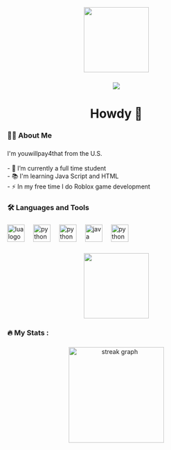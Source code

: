 <div align="center">
  <img height="150" src="https://avatars.githubusercontent.com/u/175897915?s=400&u=c458b15f4b5632edc416add4c94b9314e60a6be3&v=4"  />
</div>

###

<div align="center">
  <img src="https://visitor-badge.laobi.icu/badge?page_id=youwillpay4that.youwillpay4that&"  />
</div>

###

<h1 align="center">Howdy 👋</h1>

###

<h3 align="left">👩‍💻  About Me</h3>

###

<p align="left">I'm youwillpay4that from the U.S.<br><br>- 🔭 I’m currently a full time student<br>- 📚 I'm learning Java Script and HTML<br>- ⚡ In my free time I do Roblox game development</p>

###

<h3 align="left">🛠 Languages and Tools </h3>

###

<div align="left">
  <img src="https://cdn.jsdelivr.net/gh/devicons/devicon/icons/lua/lua-original.svg" height="40" alt="lua logo"  />
  <img width="12" />
  <img src="https://cdn.jsdelivr.net/gh/devicons/devicon/icons/python/python-original.svg" height="40" alt="python logo"  />
  <img width="12" />
  <img src="https://upload.wikimedia.org/wikipedia/commons/thumb/5/58/Roblox_Studio_logo_2021_present.svg/2048px-Roblox_Studio_logo_2021_present.svg.png" height="40" alt="python logo"  />
  <img width="12" />
  <img src="https://cdn.jsdelivr.net/gh/devicons/devicon/icons/java/java-original.svg" height="40" alt="java logo"  />
  <img width="12" />
  <img src="https://upload.wikimedia.org/wikipedia/commons/thumb/0/0c/Blender_logo_no_text.svg/2503px-Blender_logo_no_text.svg.png" height="40" alt="python logo"  />
</div>

###

<div align="center">
  <img height="150" src="https://images-wixmp-ed30a86b8c4ca887773594c2.wixmp.com/f/b1ba883b-6668-40f3-b9e1-49524323d4be/dagn7q3-59b9631e-3cd0-4fca-9d14-3e97dddc56f7.gif?token=eyJ0eXAiOiJKV1QiLCJhbGciOiJIUzI1NiJ9.eyJzdWIiOiJ1cm46YXBwOjdlMGQxODg5ODIyNjQzNzNhNWYwZDQxNWVhMGQyNmUwIiwiaXNzIjoidXJuOmFwcDo3ZTBkMTg4OTgyMjY0MzczYTVmMGQ0MTVlYTBkMjZlMCIsIm9iaiI6W1t7InBhdGgiOiJcL2ZcL2IxYmE4ODNiLTY2NjgtNDBmMy1iOWUxLTQ5NTI0MzIzZDRiZVwvZGFnbjdxMy01OWI5NjMxZS0zY2QwLTRmY2EtOWQxNC0zZTk3ZGRkYzU2ZjcuZ2lmIn1dXSwiYXVkIjpbInVybjpzZXJ2aWNlOmZpbGUuZG93bmxvYWQiXX0.jfzNlxXvQn13kX2tR8JyeoLPsyGgj3zF1CLmfu7p0TI"  />
</div>

###

<h3 align="left">🔥   My Stats :</h3>

###

<div align="center">
  <img src="https://streak-stats.demolab.com?user=youwillpay4that&locale=en&mode=daily&theme=dark&hide_border=false&border_radius=5&order=3" height="220" alt="streak graph"  />
</div>

###
